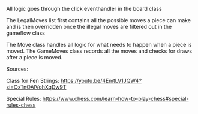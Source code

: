 All logic goes through the click eventhandler in the board class

The LegalMoves list first contains all the possible moves a piece can make and is then overridden once the illegal moves are filtered out in the gameflow class

The Move class handles all logic for what needs to happen when a piece is moved.
The GameMoves class records all the moves and checks for draws after a piece is moved.

Sources:

Class for Fen Strings:
https://youtu.be/4EmtLV1JQW4?si=OxTnOAlVohXqDw9T

Special Rules:
https://www.chess.com/learn-how-to-play-chess#special-rules-chess

